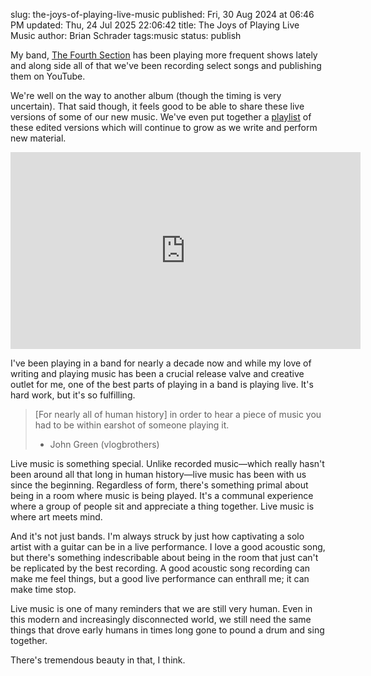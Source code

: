 slug: the-joys-of-playing-live-music
published: Fri, 30 Aug 2024 at 06:46 PM
updated: Thu, 24 Jul 2025 22:06:42 
title: The Joys of Playing Live Music
author: Brian Schrader
tags:music
status: publish

My band, [The Fourth Section][tfs] has been playing more frequent shows lately and along side all of that we've been recording select songs and publishing them on YouTube.

We're well on the way to another album (though the timing is very uncertain). That said though, it feels good to be able to share these live versions of some of our new music. We've even put together a [playlist][list] of these edited versions which will continue to grow as we write and perform new material.

<div class="image-center">
<iframe width="560" height="315" src="https://www.youtube.com/embed/TpeQgpwBSlI?si=lP8ztEP9NJBW1Zo_" title="YouTube video player" frameborder="0" allow="accelerometer; autoplay; clipboard-write; encrypted-media; gyroscope; picture-in-picture; web-share" referrerpolicy="strict-origin-when-cross-origin" allowfullscreen></iframe>
</div>

I've been playing in a band for nearly a decade now and while my love of writing and playing music has been a crucial release valve and creative outlet for me, one of the best parts of playing in a band is playing live. It's hard work, but it's so fulfilling.

> [For nearly all of human history] in order to hear a piece of music you had to be within earshot of someone playing it.<br />
> - John Green (vlogbrothers)

Live music is something special. Unlike recorded music&mdash;which really hasn't been around all that long in human history&mdash;live music has been with us since the beginning. Regardless of form, there's something primal about being in a room where music is being played. It's a communal experience where a group of people sit and appreciate a thing together. Live music is where art meets mind.

And it's not just bands. I'm always struck by just how captivating a solo artist with a guitar can be in a live performance. I love a good acoustic song, but there's something indescribable about being in the room that just can't be replicated by the best recording. A good acoustic song recording can make me feel things, but a good live performance can enthrall me; it can make time stop.

Live music is one of many reminders that we are still very human. Even in this modern and increasingly disconnected world, we still need the same things that drove early humans in times long gone to pound a drum and sing together.

There's tremendous beauty in that, I think.

[sky]: https://www.youtube.com/watch?v=TpeQgpwBSlI
[list]: https://www.youtube.com/playlist?list=PLno125jj5NexCAVxnXk8cKI6ZAvfH01p6
[tfs]: https://thefourthsection.com
